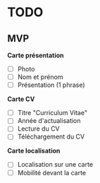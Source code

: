 # TODO

## MVP

**Carte présentation**

- [ ] Photo
- [ ] Nom et prénom
- [ ] Présentation (1 phrase)

**Carte CV**

- [ ] Titre "Curriculum Vitae"
- [ ] Année d'actualisation
- [ ] Lecture du CV
- [ ] Téléchargement du CV

**Carte localisation**

- [ ] Localisation sur une carte
- [ ] Mobilité devant la carte
